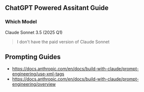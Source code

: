 ## ChatGPT Powered Assitant Guide

### Which Model

Claude Sonnet 3.5 (2025 Q1)

> I don't have the paid version of Claude Sonnet

## Prompting Guides

- https://docs.anthropic.com/en/docs/build-with-claude/prompt-engineering/use-xml-tags
- https://docs.anthropic.com/en/docs/build-with-claude/prompt-engineering/overview
